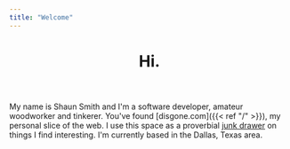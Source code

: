 ```yaml
---
title: "Welcome"
---
```


<header>
    <h1 class="title">Hi.</h1>
</header>

My name is Shaun Smith and I'm a software developer, amateur woodworker and tinkerer.  You've found [disgone.com]({{< ref "/" >}}), my personal slice of the web.  I use this space as a proverbial [junk drawer](https://www.npr.org/sections/theprotojournalist/2014/08/15/337759135/what-your-junk-drawer-reveals-about-you) on things I find interesting.  I'm currently based in the Dallas, Texas area.
